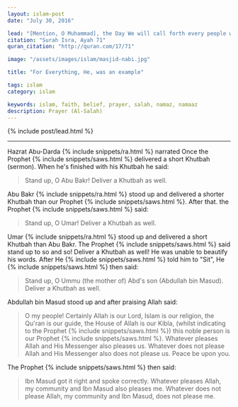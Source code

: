 ```yaml
---
layout: islam-post
date: "July 30, 2016"

lead: "[Mention, O Muhammad], the Day We will call forth every people with their record [of deeds]. Then whoever is given his record in his right hand - those will read their records, and injustice will not be done to them, [even] as much as a thread [inside the date seed]."
citation: "Surah Isra, Ayah 71"
quran_citation: "http://quran.com/17/71"

image: "/assets/images/islam/masjid-nabi.jpg"

title: "For Everything, He, was an example"

tags: islam
category: islam

keywords: islam, faith, belief, prayer, salah, namaz, namaaz
description: Prayer (Al-Salah)
---
```


<!--more-->

{% include post/lead.html %}

***

Hazrat Abu-Darda {% include snippets/ra.html %} narrated Once the Prophet {% include snippets/saws.html %} delivered a short Khutbah (sermon). When he's finished with his Khutbah he said:

> Stand up, O Abu Bakr! Deliver a Khutbah as well.

Abu Bakr {% include snippets/ra.html %} stood up and delivered a shorter Khutbah than our Prophet {% include snippets/saws.html %}. After that. the Prophet {% include snippets/saws.html %} said:

> Stand up, O Umar! Deliver a Khutbah as well.

Umar {% include snippets/ra.html %} stood up and delivered a short Khutbah than Abu Bakr. The Prophet {% include snippets/saws.html %} said stand up to so and so! Deliver a Khutbah as well! He was unable to beautify his words. After He {% include snippets/saws.html %} told him to "Sit", He {% include snippets/saws.html %} then said:

> Stand up, O Ummu (the mother of) Abd's son (Abdullah bin Masud). Deliver a Khutbah as well.

Abdullah bin Masud stood up and after praising Allah said: 

> O my people! Certainly Allah is our Lord, Islam is our religion, the Qu'ran is our guide, the House of Allah is our Kibla, (whilst indicating to the Prophet {% include snippets/saws.html %}) this noble person is our Prophet {% include snippets/saws.html %}. Whatever pleases Allah and His Messenger also pleases us. Whatever does not please Allah and His Messenger also does not please us. Peace be upon you.

The Prophet {% include snippets/saws.html %} then said:

> Ibn Masud got it right and spoke correctly. Whatever pleases Allah, my community and Ibn Masud also pleases me. Whatever does not please Allah, my community and Ibn Masud, does not please me.
